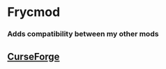 # Frycmod

### Adds compatibility between my other mods

[CurseForge](https://www.curseforge.com/minecraft/mc-mods/frycmod-fabric)
-----------------------------------------------------------------------------------------------------------


